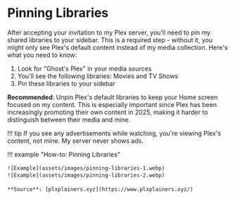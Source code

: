 # Pinning Libraries

After accepting your invitation to my Plex server, you'll need to pin my shared libraries to your sidebar. This is a required step - without it, you might only see Plex's default content instead of my media collection. Here's what you need to know:

1. Look for "Ghost's Plex" in your media sources
2. You'll see the following libraries: Movies and TV Shows
3. Pin these libraries to your sidebar

**Recommended**: Unpin Plex's default libraries to keep your Home screen focused on my content. This is especially important since Plex has been increasingly promoting their own content in 2025, making it harder to distinguish between their media and mine.

!!! tip
    If you see any advertisements while watching, you're viewing Plex's content, not mine. My server never shows ads.

!!! example "How-to: Pinning Libraries"

    ![Example](assets/images/pinning-libraries-1.webp)
    ![Example](assets/images/pinning-libraries-2.webp)

    **Source**: [plxplainers.xyz](https://www.plxplainers.xyz/)
